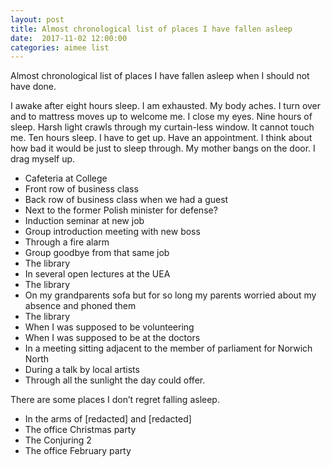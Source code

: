 ```yaml
---
layout: post
title: Almost chronological list of places I have fallen asleep
date:  2017-11-02 12:00:00
categories: aimee list
---
```


Almost chronological list of places I have fallen asleep when I should not have done.

I awake after eight hours sleep. I am exhausted. My body aches. I turn over and to mattress moves up to welcome me. I close my eyes. Nine hours of sleep. Harsh light crawls through my curtain-less window. It cannot touch me. Ten hours sleep. I have to get up. Have an appointment. I think about how bad it would be just to sleep through. My mother bangs on the door. I drag myself up.

* Cafeteria at College
* Front row of business class
* Back row of business class when we had a guest
* Next to the former Polish minister for defense?
* Induction seminar at new job
* Group introduction meeting with new boss
* Through a fire alarm
* Group goodbye from that same job
* The library
* In several open lectures at the UEA
* The library
* On my grandparents sofa but for so long my parents worried about my absence and phoned them
* The library
* When I was supposed to be volunteering
* When I was supposed to be at the doctors
* In a meeting sitting adjacent to the member of parliament for Norwich North
* During a talk by local artists
* Through all the sunlight the day could offer.

There are some places I don’t regret falling asleep.

* In the arms of [redacted] and [redacted]
* The office Christmas party
* The Conjuring 2
* The office February party
